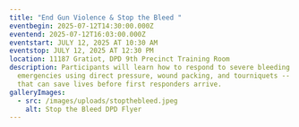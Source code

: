 ```yaml
---
title: "End Gun Violence & Stop the Bleed "
eventbegin: 2025-07-12T14:30:00.000Z
eventend: 2025-07-12T16:03:00.000Z
eventstart: JULY 12, 2025 AT 10:30 AM
eventstop: JULY 12, 2025 AT 12:30 PM
location: 11187 Gratiot, DPD 9th Precinct Training Room
description: Participants will learn how to respond to severe bleeding
  emergencies using direct pressure, wound packing, and tourniquets -- skills
  that can save lives before first responders arrive.
galleryImages:
  - src: /images/uploads/stopthebleed.jpeg
    alt: Stop the Bleed DPD Flyer
---
```

